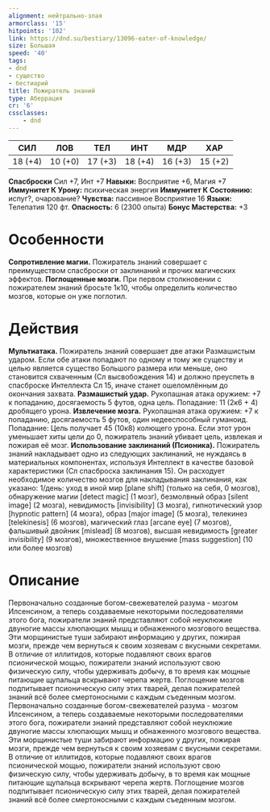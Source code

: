 ```yaml
---
alignment: нейтрально-злая
armorclass: '15'
hitpoints: '102'
link: https://dnd.su/bestiary/13096-eater-of-knowledge/
size: Большая
speed: '40'
tags:
- dnd
- существо
- бестиарий
title: Пожиратель знаний
type: Аберрация
cr: '6'
cssclasses:
    - dnd
---
```



| СИЛ | ЛОВ | ТЕЛ | ИНТ | МДР | ХАР |
|---|---|---|---|---|---|
| 18 (+4) | 10 (+0) | 17 (+3) | 18 (+4) | 16 (+3) | 15 (+2) |
**Спасброски** Сил +7, Инт +7
**Навыки:** Восприятие +6, Магия +7
**Иммунитет К Урону:** психическая энергия
**Иммунитет К Состоянию:** испуг?, очарование?
**Чувства:** пассивное Восприятие 16
**Языки:** Телепатия 120 фт.
**Опасность:** 6 (2300 опыта)
**Бонус Мастерства:** +3


# Особенности
**Сопротивление магии.** Пожиратель знаний совершает с преимуществом спасброски от заклинаний и прочих магических эффектов.
**Поглощенные мозги.** При первом столкновении с пожирателем знаний бросьте 1к10, чтобы определить количество мозгов, которые он уже поглотил.


# Действия
**Мультиатака.** Пожиратель знаний совершает две атаки Размашистым ударом. Если обе атаки попадают по одному и тому же существу и целью является существо Большого размера или меньше, оно становится схваченным (Сл высвобождения 14) и должно преуспеть в спасброске Интеллекта Сл 15, иначе станет ошеломлённым до окончания захвата.
**Размашистый удар.** Рукопашная атака оружием: +7 к попаданию, досягаемость 5 футов, одна цель. Попадание: 11 (2к6 + 4) дробящего урона.
**Извлечение мозга.** Рукопашная атака оружием: +7 к попаданию, досягаемость 5 футов, один недееспособный гуманоид. Попадание: Цель получает 45 (10к8) колющего урона. Если этот урон уменьшает хиты цели до 0, пожиратель знаний убивает цель, извлекая и пожирая её мозг.
**Использование заклинаний (Псионика).** Пожиратель знаний накладывает одно из следующих заклинаний, не нуждаясь в материальных компонентах, используя Интеллект в качестве базовой характеристики (Сл спасброска заклинания 15). Он расходует необходимое количество мозгов для накладывания заклинания, как указано:
1/день: уход в иной мир [plane shift] (только на себя, 0 мозгов), обнаружение магии [detect magic] (1 мозг), безмолвный образ [silent image] (2 мозга), невидимость [invisibility] (3 мозга), гипнотический узор [hypnotic pattern] (4 мозга), образ [major image] (5 мозга), телекинез [telekinesis] (6 мозгов), магический глаз [arcane eye] (7 мозгов), фальшивый двойник [mislead] (8 мозгов), высшая невидимость [greater invisibility] (9 мозгов), множественное внушение [mass suggestion] (10 или более мозгов)


# Описание
Первоначально созданные богом-свежевателей разума - мозгом Илсенсином, а теперь создаваемые некоторыми последователями этого бога, пожиратели знаний представляют собой неуклюжие двуногие массы хлюпающих мышц и обнаженного мозгового вещества. Эти морщинистые туши забирают информацию у других, пожирая мозги, прежде чем вернуться к своим хозяевам с вкусными секретами. В отличие от иллитидов, которые подавляют своих врагов псионической мощью, пожиратели знаний используют свою физическую силу, чтобы удерживать добычу, в то время как мощные питающие щупальца вскрывают черепа жертв. Поглощение мозгов подпитывает псионическую силу этих тварей, делая пожирателей знаний всё более смертоносными с каждым съеденным мозгом. Первоначально созданные богом-свежевателей разума - мозгом Илсенсином, а теперь создаваемые некоторыми последователями этого бога, пожиратели знаний представляют собой неуклюжие двуногие массы хлюпающих мышц и обнаженного мозгового вещества. Эти морщинистые туши забирают информацию у других, пожирая мозги, прежде чем вернуться к своим хозяевам с вкусными секретами. В отличие от иллитидов, которые подавляют своих врагов псионической мощью, пожиратели знаний используют свою физическую силу, чтобы удерживать добычу, в то время как мощные питающие щупальца вскрывают черепа жертв. Поглощение мозгов подпитывает псионическую силу этих тварей, делая пожирателей знаний всё более смертоносными с каждым съеденным мозгом.